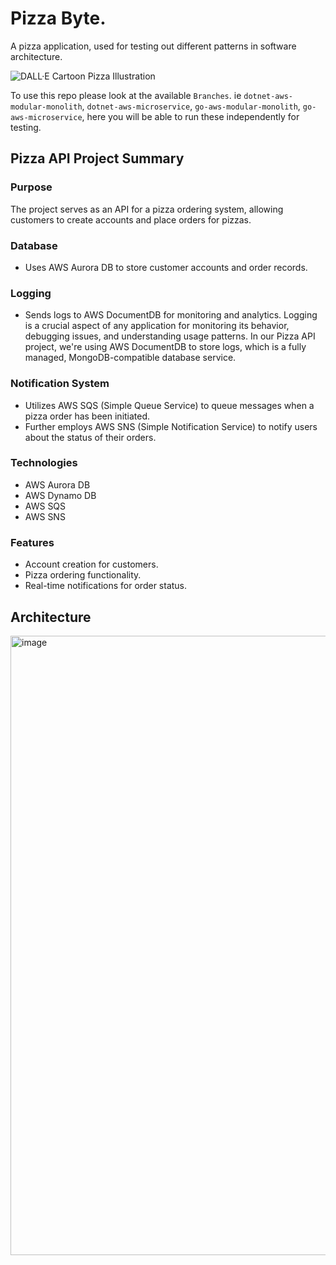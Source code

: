 #  Pizza Byte. 
A pizza application, used for testing out different patterns in software architecture.

![DALL·E Cartoon Pizza Illustration](https://github.com/JustJordanT/pizza-byte/assets/38886930/063817f6-6a0d-4a90-80ff-0cf759ff7bfb)

To use this repo please look at the available `Branches`. ie `dotnet-aws-modular-monolith`, `dotnet-aws-microservice`, `go-aws-modular-monolith`, `go-aws-microservice`, here you will be able to run these independently for testing.

## Pizza API Project Summary

### Purpose
The project serves as an API for a pizza ordering system, allowing customers to create accounts and place orders for pizzas.

### Database
- Uses AWS Aurora DB to store customer accounts and order records.

### Logging
- Sends logs to AWS DocumentDB for monitoring and analytics. Logging is a crucial aspect of any application for monitoring its behavior, debugging issues, and understanding usage patterns. In our Pizza API project, we're using AWS DocumentDB to store logs, which is a fully managed, MongoDB-compatible database service. 

### Notification System
- Utilizes AWS SQS (Simple Queue Service) to queue messages when a pizza order has been initiated.
- Further employs AWS SNS (Simple Notification Service) to notify users about the status of their orders.

### Technologies
- AWS Aurora DB
- AWS Dynamo DB
- AWS SQS
- AWS SNS

### Features
- Account creation for customers.
- Pizza ordering functionality.
- Real-time notifications for order status.


## Architecture 

<img width="991" alt="image" src="https://github.com/JustJordanT/pizza-byte/assets/38886930/d60226d1-9214-4007-8cbb-e5c823b97e9c">

